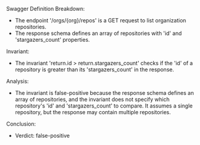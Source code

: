 Swagger Definition Breakdown:
- The endpoint '/orgs/{org}/repos' is a GET request to list organization repositories.
- The response schema defines an array of repositories with 'id' and 'stargazers_count' properties.

Invariant:
- The invariant 'return.id > return.stargazers_count' checks if the 'id' of a repository is greater than its 'stargazers_count' in the response.

Analysis:
- The invariant is false-positive because the response schema defines an array of repositories, and the invariant does not specify which repository's 'id' and 'stargazers_count' to compare. It assumes a single repository, but the response may contain multiple repositories.

Conclusion:
- Verdict: false-positive
